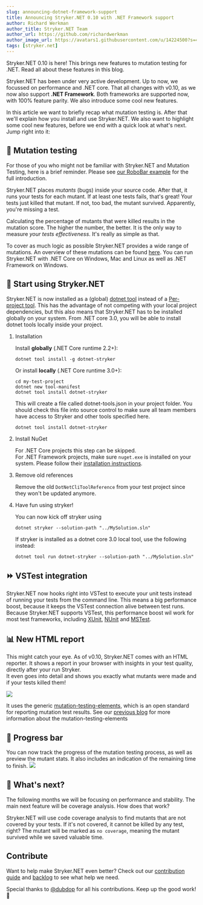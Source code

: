```yaml
---
slug: announcing-dotnet-framework-support
title: Announcing Stryker.NET 0.10 with .NET Framework support
author: Richard Werkman
author_title: Stryker.NET Team
author_url: https://github.com/richardwerkman
author_image_url: https://avatars1.githubusercontent.com/u/14224500?s=460&u=189f6ef9ab6957063d0674f94c014bef39bf4653&v=4
tags: [stryker.net]
---
```

   
Stryker.NET 0.10 is here! This brings new features to mutation testing for .NET. Read all about these features in this blog.

<!--truncate-->

Stryker.NET has been under very active development. Up to now, we focussed on performance and .NET core.
That all changes with v0.10, as we now also support **.NET Framework**. Both frameworks are supported now, 
with 100% feature parity. We also introduce some cool new features.

In this article we want to briefly recap what mutation testing is. 
After that we'll explain how you install and use Stryker.NET.
We also want to highlight some cool new features, before we end with a quick look at what's next.
Jump right into it:

## 👾 Mutation testing

For those of you who might not be familiar with Stryker.NET and Mutation Testing, here is a brief reminder.
Please see [our RoboBar example](/example) for the full introduction.

Stryker.NET places _mutants_ (bugs) inside your source code. After that, it runs your tests for each mutant.
If at least one tests fails, that's great! Your tests just killed that mutant. If not, too bad, the mutant survived.
Apparently, you're missing a test. 

Calculating the percentage of mutants that were killed results in the mutation score. The higher the number, the better.
It is the only way to measure _your tests effectiveness_. It's really as simple as that.

To cover as much logic as possible Stryker.NET provides a wide range of mutations. 
An overview of these mutations can be found [here](/stryker-net/mutators).
You can run Stryker.NET with .NET Core on Windows, Mac and Linux as well as .NET Framework on Windows.

## 💪 Start using Stryker.NET

Stryker.NET is now installed as a (global) [dotnet tool](https://docs.microsoft.com/en-us/dotnet/core/tools/global-tools) 
instead of a [Per-project tool](https://docs.microsoft.com/en-us/dotnet/core/tools/extensibility).
This has the advantage of not competing with your local project dependencies, but this also means that 
Stryker.NET has to be installed globally on your system. From .NET core 3.0, you will be able to install dotnet tools locally inside your project.

1. Installation
    
    Install **globally** (.NET Core runtime 2.2+):
    ```
    dotnet tool install -g dotnet-stryker
    ```

    Or install **locally** (.NET Core runtime 3.0+): 
    ```shell
    cd my-test-project
    dotnet new tool-manifest
    dotnet tool install dotnet-stryker
    ```
    This will create a file called dotnet-tools.json in your project folder. You should check this file into source control to make sure all team members have access to Stryker and other tools specified here.

    ```
    dotnet tool install dotnet-stryker
    ```

2. Install NuGet

    For .NET Core projects this step can be skipped.      
    For .NET Framework projects, make sure `nuget.exe` is installed on your system. 
    Please follow their [installation instructions]((https://docs.microsoft.com/en-us/nuget/install-nuget-client-tools#windows)).

3. Remove old references

    Remove the old `DotNetCliToolReference` from your test project since they won't be updated anymore.

4. Have fun using stryker!

    You can now kick off stryker using 
    ```
    dotnet stryker --solution-path "../MySolution.sln"
    ```

    If stryker is installed as a dotnet core 3.0 local tool, use the following instead:

    ```
    dotnet tool run dotnet-stryker --solution-path "../MySolution.sln"
    ```

## ⏩ VSTest integration

Stryker.NET now hooks right into VSTest to execute your unit tests instead of running your tests from the command line.
This means a big performance boost, because it keeps the VSTest connection alive between test runs. 
Because Stryker.NET supports VSTest, this performance boost wil work for most test frameworks, including [XUnit](https://xunit.github.io/),
[NUnit](https://nunit.org/) and [MSTest](https://docs.microsoft.com/en-us/dotnet/core/testing/unit-testing-with-mstest).

## 📊 New HTML report

This might catch your eye. As of v0.10, Stryker.NET comes with an HTML reporter. 
It shows a report in your browser with insights in your test quality, directly after your run Stryker.  
It even goes into detail and shows you exactly what mutants were made and if your tests killed them!

![](/images/stryker-net/html-report-net.png)

It uses the generic [mutation-testing-elements](https://github.com/stryker-mutator/mutation-testing-elements),
which is an open standard for reporting mutation test results. See our [previous blog](https://stryker-mutator.io/blog/2019-04-03/one-mutation-testing-html-report) for more information about the mutation-testing-elements

## 🏃‍ Progress bar

You can now track the progress of the mutation testing process, as well as preview the mutant stats.
It also includes an indication of the remaining time to finish.
![](/images/stryker-net/progress-bar-net.png)

## 🔮 What's next?
The following months we will be focusing on performance and stability. 
The main next feature will be coverage analysis. How does that work?

Stryker.NET will use code coverage analysis to find mutants that are not covered by your tests.
If it's not covered, it cannot be killed by any test, right? The mutant will be marked as `no coverage`, 
meaning the mutant survived while we saved valuable time.

## Contribute

Want to help make Stryker.NET even better? 
Check out our [contribution guide](https://github.com/stryker-mutator/stryker-net/blob/master/CONTRIBUTING.md) 
and [backlog](https://waffle.io/stryker-mutator/stryker-net) to see what help we need.

Special thanks to [@dubdop](https://github.com/stryker-mutator/stryker-net/commits?author=dupdob) for all his contributions. Keep up the good work! 💪